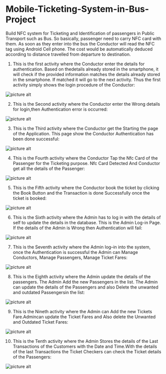# Mobile-Ticketing-System-in-Bus-Project
Build NFC system for Ticketing and Identification of passengers in Public Transport such as 
Bus. So basically, passenger need to carry NFC card with them. As soon as they enter into the bus the Conductor will read the NFC tag using Android Cell phone. The cost would be automatically deduced according to distance travelled from departure to destination.

1. This is the first activity where the Conductor enter the details for authentication. Based on thedetails already stored in the smartphone, it will check if the provided information matches the details already stored in the smartphone. If matched it will go to the next activity. Thus the first activity simply shows the login procedure of the Conductor:

![picture alt](NFC%20images/Login%20Page.jpg "Login Page")

2. This is the Second activity where the Conductor enter the Wrong details for login,then Authentication error is occurred:

![picture alt](NFC%20images/Authentication%20Failed.png "Authentication Failed")

3. This is the Third activity where the Conductor get the Starting the page of the Application. This page show the Conductor Authentication has been done successful:

![picture alt](NFC%20images/Authentication%20Successful.png "Authentication Successful")

4. This is the Fourth activity where the Conductor Tap the Nfc Card of the Passenger for the Ticketing purpose. Nfc Card Detected And Conductor get all the details of the Passenger:

![picture alt](NFC%20images/NFC%20card%20detection.jpg "NFC card detection")

5. This is the Fifth activity where the Conductor book the ticket by clicking the Book Button and the Transaction is done Successfully once the ticket is booked:

![picture alt](NFC%20images/Transaction%20Successful.jpg "Transaction Successful")

6. This is the Sixth activity where the Admin has to log in with the details of self to update the details in the database. This is the Admin Log-in Page. If the details of the Admin is Wrong then Authentication will fail:

![picture alt](NFC%20images/Admin%20Login.png "Admin Login")

7. This is the Seventh activity where the Admin log–in into the system, once the Authentication is successful the Admin can Manage Conductors, Manage Passengers, Manage Ticket Fares:

![picture alt](NFC%20images/Admin%20Home%20Page.png "Admin Home Page")

8. This is the Eighth activity where the Admin update the details of the passengers. The Admin Add the new Passengers in the list. The Admin can update the details of the Passengers and also Delete the unwanted and outdated Passengersin the list:

![picture alt](NFC%20images/Manage%20Passenger.png "Manage Passenger")

9. This is the Nineth activity where the Admin can Add the new Tickets Fare.Admincan update the Ticket Fares and Also delete the Unwanted and Outdated Ticket Fares:

![picture alt](NFC%20images/Manage%20Ticket%20Fare.png "Manage Ticket Fare")

10. This is the Tenth activity where the Admin Stores the details of the Last Transactions of the Customers with the Date and Time.With the details of the last Transactions the Ticket Checkers can check the Ticket details of the Passengers:

![picture alt](NFC%20images/Passenger%20Log.jpg "Passenger Log")
